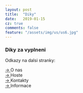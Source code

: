 ```yaml
---
layout: post
title:  "Diky"
date:   2019-01-15
cz: true
comments: false
feature: "/assets/img/us/us6.jpg"
---
```



### Diky za vyplneni




Odkazy na dalsi stranky:

<a href="https://helena-benoit.github.io//about-cz/" class="btn zoombtn"> &rarr; </a> O nas <br/>
<a href="https://helena-benoit.github.io//guests-cz/" class="btn zoombtn"> &rarr; </a> Hoste <br/>
<a href="https://helena-benoit.github.io//contact-cz/" class="btn zoombtn"> &rarr; </a> Kontakty <br/>
<a href="https://helena-benoit.github.io//info-cz/" class="btn zoombtn"> &rarr; </a> Informace <br/>



